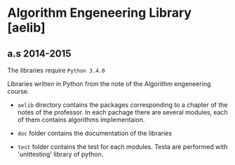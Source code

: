 # Algorithm Engeneering Library  [aelib]
## a.s 2014-2015

The libraries require `Python 3.4.0`

Libraries written in Python from the note of the Algorithm engeneering course.
* `aelib` directory contains the packages corresponding to a chapter of the notes of the professor.
In each pachage there are several modules, each of them contains algorithms implementaion.

* `doc` folder contains the documentation of the libraries

* `test` folder contains the test for each modules. Testa are performed with 'unittesting' library of python.

